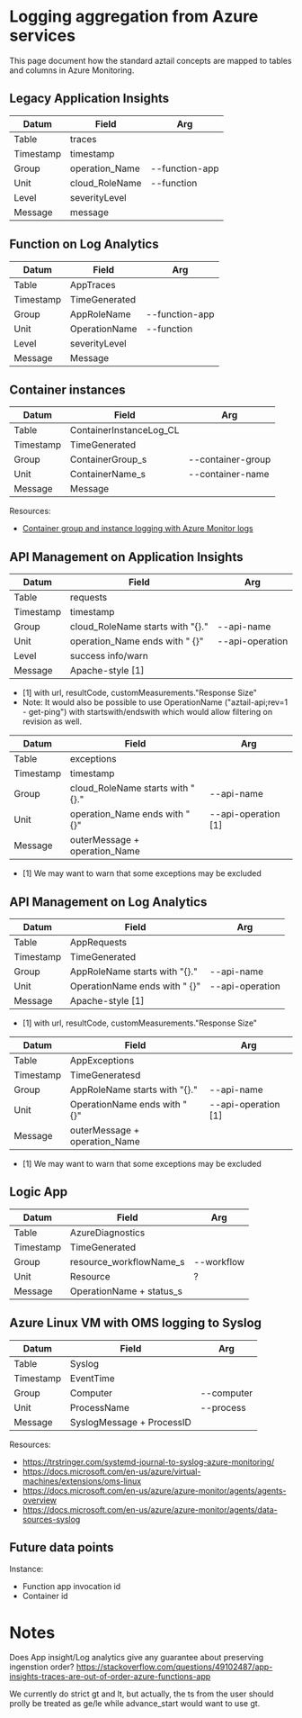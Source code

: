 # Logging aggregation from Azure services

This page document how the standard aztail concepts are mapped to tables and columns in Azure Monitoring.

## Legacy Application Insights

| Datum     | Field          | Arg            |
| --------- | -------------- | -------------- |
| Table     | traces         |                |
| Timestamp | timestamp      |                |
| Group     | operation_Name | --function-app |
| Unit      | cloud_RoleName | --function     |
| Level     | severityLevel  |                |
| Message   | message        |                |

## Function on Log Analytics

| Datum     | Field         | Arg            |
| --------- | ------------- | -------------- |
| Table     | AppTraces     |                |
| Timestamp | TimeGenerated |                |
| Group     | AppRoleName   | --function-app |
| Unit      | OperationName | --function     |
| Level     | severityLevel |                |
| Message   | Message       |                |

## Container instances

| Datum     | Field                   | Arg               |
| --------- | ----------------------- | ----------------- |
| Table     | ContainerInstanceLog_CL |                   |
| Timestamp | TimeGenerated           |                   |
| Group     | ContainerGroup_s        | --container-group |
| Unit      | ContainerName_s         | --container-name  |
| Message   | Message                 |                   |

Resources:

- [Container group and instance logging with Azure Monitor logs](https://docs.microsoft.com/en-us/azure/container-instances/container-instances-log-analytics)

## API Management on Application Insights

| Datum     | Field                            | Arg             |
| --------- | -------------------------------- | --------------- |
| Table     | requests                         |                 |
| Timestamp | timestamp                        |                 |
| Group     | cloud_RoleName starts with "{}." | --api-name      |
| Unit      | operation_Name ends with " {}"   | --api-operation |
| Level     | success info/warn                |                 |
| Message   | Apache-style [1]                 |                 |

- [1] with url, resultCode, customMeasurements."Response Size"
- Note: It would also be possible to use OperationName ("aztail-api;rev=1 - get-ping") with startswith/endswith which would allow filtering on revision as well.

| Datum     | Field                            | Arg                 |
| --------- | -------------------------------- | ------------------- |
| Table     | exceptions                       |                     |
| Timestamp | timestamp                        |                     |
| Group     | cloud_RoleName starts with "{}." | --api-name          |
| Unit      | operation_Name ends with " {}"   | --api-operation [1] |
| Message   | outerMessage + operation_Name    |                     |

- [1] We may want to warn that some exceptions may be excluded

## API Management on Log Analytics

| Datum     | Field                         | Arg             |
| --------- | ----------------------------- | --------------- |
| Table     | AppRequests                   |                 |
| Timestamp | TimeGenerated                 |                 |
| Group     | AppRoleName starts with "{}." | --api-name      |
| Unit      | OperationName ends with " {}" | --api-operation |
| Message   | Apache-style [1]              |                 |

- [1] with url, resultCode, customMeasurements."Response Size"

| Datum     | Field                         | Arg                 |
| --------- | ----------------------------- | ------------------- |
| Table     | AppExceptions                 |                     |
| Timestamp | TimeGeneratesd                |                     |
| Group     | AppRoleName starts with "{}." | --api-name          |
| Unit      | OperationName ends with " {}" | --api-operation [1] |
| Message   | outerMessage + operation_Name |                     |

- [1] We may want to warn that some exceptions may be excluded

## Logic App

| Datum     | Field                    | Arg        |
| --------- | ------------------------ | ---------- |
| Table     | AzureDiagnostics         |            |
| Timestamp | TimeGenerated            |            |
| Group     | resource_workflowName_s  | --workflow |
| Unit      | Resource                 | ?          |
| Message   | OperationName + status_s |            |

## Azure Linux VM with OMS logging to Syslog

| Datum     | Field                     | Arg        |
| --------- | ------------------------- | ---------- |
| Table     | Syslog                    |            |
| Timestamp | EventTime                 |            |
| Group     | Computer                  | --computer |
| Unit      | ProcessName               | --process  |
| Message   | SyslogMessage + ProcessID |            |

Resources:

- https://trstringer.com/systemd-journal-to-syslog-azure-monitoring/
- https://docs.microsoft.com/en-us/azure/virtual-machines/extensions/oms-linux
- https://docs.microsoft.com/en-us/azure/azure-monitor/agents/agents-overview
- https://docs.microsoft.com/en-us/azure/azure-monitor/agents/data-sources-syslog

## Future data points

Instance:

- Function app invocation id
- Container id

# Notes

Does App insight/Log analytics give any guarantee about preserving ingenstion order?
https://stackoverflow.com/questions/49102487/app-insights-traces-are-out-of-order-azure-functions-app

We currently do strict gt and lt, but actually, the ts from the user should prolly be treated as ge/le while advance_start would want to use gt.
